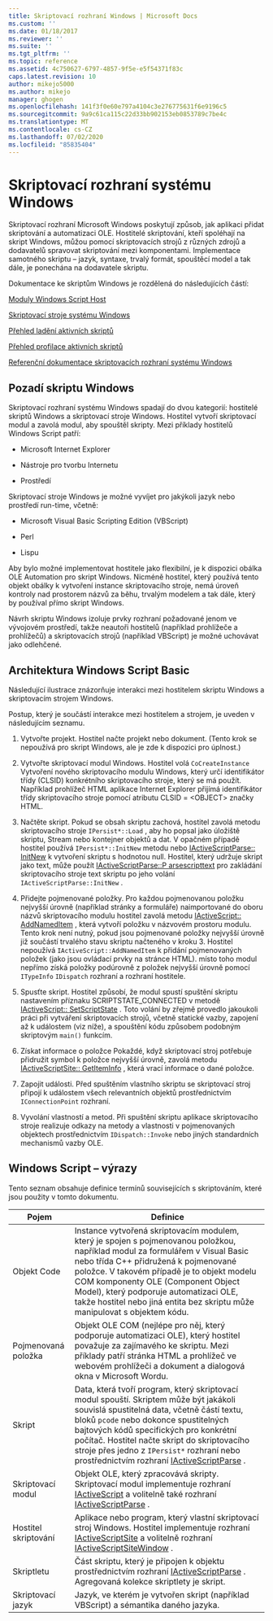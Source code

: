 ```yaml
---
title: Skriptovací rozhraní Windows | Microsoft Docs
ms.custom: ''
ms.date: 01/18/2017
ms.reviewer: ''
ms.suite: ''
ms.tgt_pltfrm: ''
ms.topic: reference
ms.assetid: 4c750627-6797-4857-9f5e-e5f54371f83c
caps.latest.revision: 10
author: mikejo5000
ms.author: mikejo
manager: ghogen
ms.openlocfilehash: 141f3f0e60e797a4104c3e276775631f6e9196c5
ms.sourcegitcommit: 9a9c61ca115c22d33bb902153eb0853789c7be4c
ms.translationtype: MT
ms.contentlocale: cs-CZ
ms.lasthandoff: 07/02/2020
ms.locfileid: "85835404"
---
```

# <a name="windows-script-interfaces"></a>Skriptovací rozhraní systému Windows

Skriptovací rozhraní Microsoft Windows poskytují způsob, jak aplikaci přidat skriptování a automatizaci OLE. Hostitelé skriptování, kteří spoléhají na skript Windows, můžou pomocí skriptovacích strojů z různých zdrojů a dodavatelů spravovat skriptování mezi komponentami. Implementace samotného skriptu – jazyk, syntaxe, trvalý formát, spouštěcí model a tak dále, je ponechána na dodavatele skriptu.

Dokumentace ke skriptům Windows je rozdělená do následujících částí:

[Moduly Windows Script Host](../winscript/windows-script-hosts.md)

[Skriptovací stroje systému Windows](../winscript/windows-script-engines.md)

[Přehled ladění aktivních skriptů](../winscript/active-script-debugging-overview.md)

[Přehled profilace aktivních skriptů](../winscript/active-script-profiling-overview.md)

[Referenční dokumentace skriptovacích rozhraní systému Windows](../winscript/reference/windows-script-interfaces-reference.md)

## <a name="windows-script-background"></a>Pozadí skriptu Windows

Skriptovací rozhraní systému Windows spadají do dvou kategorií: hostitelé skriptů Windows a skriptovací stroje Windows. Hostitel vytvoří skriptovací modul a zavolá modul, aby spouštěl skripty. Mezi příklady hostitelů Windows Script patří:

- Microsoft Internet Explorer

- Nástroje pro tvorbu Internetu

- Prostředí

Skriptovací stroje Windows je možné vyvíjet pro jakýkoli jazyk nebo prostředí run-time, včetně:

- Microsoft Visual Basic Scripting Edition (VBScript)

- Perl

- Lispu

Aby bylo možné implementovat hostitele jako flexibilní, je k dispozici obálka OLE Automation pro skript Windows. Nicméně hostitel, který používá tento objekt obálky k vytvoření instance skriptovacího stroje, nemá úroveň kontroly nad prostorem názvů za běhu, trvalým modelem a tak dále, který by používal přímo skript Windows.

Návrh skriptu Windows izoluje prvky rozhraní požadované jenom ve vývojovém prostředí, takže neautoři hostitelů (například prohlížeče a prohlížečů) a skriptovacích strojů (například VBScript) je možné uchovávat jako odlehčené.

## <a name="windows-script-basic-architecture"></a>Architektura Windows Script Basic

Následující ilustrace znázorňuje interakci mezi hostitelem skriptu Windows a skriptovacím strojem Windows.

Postup, který je součástí interakce mezi hostitelem a strojem, je uveden v následujícím seznamu.

1. Vytvořte projekt. Hostitel načte projekt nebo dokument. (Tento krok se nepoužívá pro skript Windows, ale je zde k dispozici pro úplnost.)

2. Vytvořte skriptovací modul Windows. Hostitel volá `CoCreateInstance` Vytvoření nového skriptovacího modulu Windows, který určí identifikátor třídy (CLSID) konkrétního skriptovacího stroje, který se má použít. Například prohlížeč HTML aplikace Internet Explorer přijímá identifikátor třídy skriptovacího stroje pomocí atributu CLSID = \<OBJECT> značky HTML.

3. Načtěte skript. Pokud se obsah skriptu zachová, hostitel zavolá metodu skriptovacího stroje `IPersist*::Load` , aby ho popsal jako úložiště skriptu, Stream nebo kontejner objektů a dat. V opačném případě hostitel používá `IPersist*::InitNew` metodu nebo [IActiveScriptParse:: InitNew](../winscript/reference/iactivescriptparse-initnew.md) k vytvoření skriptu s hodnotou null. Hostitel, který udržuje skript jako text, může použít [IActiveScriptParse::P arsescripttext](../winscript/reference/iactivescriptparse-parsescripttext.md) pro zakládání skriptovacího stroje text skriptu po jeho volání `IActiveScriptParse::InitNew` .

4. Přidejte pojmenované položky. Pro každou pojmenovanou položku nejvyšší úrovně (například stránky a formuláře) naimportované do oboru názvů skriptovacího modulu hostitel zavolá metodu [IActiveScript:: AddNamedItem](../winscript/reference/iactivescript-addnameditem.md) , která vytvoří položku v názvovém prostoru modulu. Tento krok není nutný, pokud jsou pojmenované položky nejvyšší úrovně již součástí trvalého stavu skriptu načteného v kroku 3. Hostitel nepoužívá `IActiveScript::AddNamedItem` k přidání pojmenovaných položek (jako jsou ovládací prvky na stránce HTML). místo toho modul nepřímo získá položky podúrovně z položek nejvyšší úrovně pomocí `ITypeInfo` `IDispatch` rozhraní a rozhraní hostitele.

5. Spusťte skript. Hostitel způsobí, že modul spustí spuštění skriptu nastavením příznaku SCRIPTSTATE_CONNECTED v metodě [IActiveScript:: SetScriptState](../winscript/reference/iactivescript-setscriptstate.md) . Toto volání by zřejmě provedlo jakoukoli práci při vytváření skriptovacích strojů, včetně statické vazby, zapojení až k událostem (viz níže), a spouštění kódu způsobem podobným skriptovým `main()` funkcím.

6. Získat informace o položce Pokaždé, když skriptovací stroj potřebuje přidružit symbol k položce nejvyšší úrovně, zavolá metodu [IActiveScriptSite:: GetItemInfo](../winscript/reference/iactivescriptsite-getiteminfo.md) , která vrací informace o dané položce.

7. Zapojit události. Před spuštěním vlastního skriptu se skriptovací stroj připojí k událostem všech relevantních objektů prostřednictvím `IConnectionPoint` rozhraní.

8. Vyvolání vlastností a metod. Při spuštění skriptu aplikace skriptovacího stroje realizuje odkazy na metody a vlastnosti v pojmenovaných objektech prostřednictvím `IDispatch::Invoke` nebo jiných standardních mechanismů vazby OLE.

## <a name="windows-script-terms"></a>Windows Script – výrazy

Tento seznam obsahuje definice termínů souvisejících s skriptováním, které jsou použity v tomto dokumentu.

|Pojem|Definice|
|----------|----------------|
|Objekt Code|Instance vytvořená skriptovacím modulem, který je spojen s pojmenovanou položkou, například modul za formulářem v Visual Basic nebo třída C++ přidružená k pojmenované položce. V takovém případě je to objekt modelu COM komponenty OLE (Component Object Model), který podporuje automatizaci OLE, takže hostitel nebo jiná entita bez skriptu může manipulovat s objektem kódu.|
|Pojmenovaná položka|Objekt OLE COM (nejlépe pro něj, který podporuje automatizaci OLE), který hostitel považuje za zajímavého ke skriptu. Mezi příklady patří stránka HTML a prohlížeč ve webovém prohlížeči a dokument a dialogová okna v Microsoft Wordu.|
|Skript|Data, která tvoří program, který skriptovací modul spouští. Skriptem může být jakákoli souvislá spustitelná data, včetně částí textu, bloků `pcode` nebo dokonce spustitelných bajtových kódů specifických pro konkrétní počítač. Hostitel načte skript do skriptovacího stroje přes jedno z `IPersist*` rozhraní nebo prostřednictvím rozhraní [IActiveScriptParse](../winscript/reference/iactivescriptparse.md) .|
|Skriptovací modul|Objekt OLE, který zpracovává skripty. Skriptovací modul implementuje rozhraní [IActiveScript](../winscript/reference/iactivescript.md) a volitelně také rozhraní [IActiveScriptParse](../winscript/reference/iactivescriptparse.md) .|
|Hostitel skriptování|Aplikace nebo program, který vlastní skriptovací stroj Windows. Hostitel implementuje rozhraní [IActiveScriptSite](../winscript/reference/iactivescriptsite.md) a volitelně rozhraní [IActiveScriptSiteWindow](../winscript/reference/iactivescriptsitewindow.md) .|
|Skriptletu|Část skriptu, který je připojen k objektu prostřednictvím rozhraní [IActiveScriptParse](../winscript/reference/iactivescriptparse.md) . Agregovaná kolekce skriptlety je skript.|
|Skriptovací jazyk|Jazyk, ve kterém je vytvořen skript (například VBScript) a sémantika daného jazyka.|